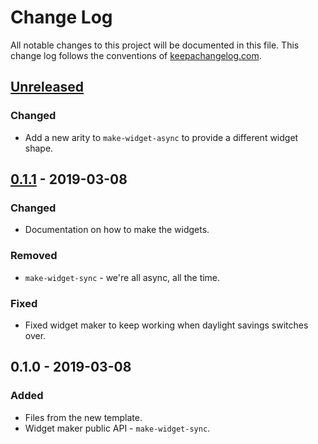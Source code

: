 # Change Log
All notable changes to this project will be documented in this file. This change log follows the conventions of [keepachangelog.com](http://keepachangelog.com/).

## [Unreleased]
### Changed
- Add a new arity to `make-widget-async` to provide a different widget shape.

## [0.1.1] - 2019-03-08
### Changed
- Documentation on how to make the widgets.

### Removed
- `make-widget-sync` - we're all async, all the time.

### Fixed
- Fixed widget maker to keep working when daylight savings switches over.

## 0.1.0 - 2019-03-08
### Added
- Files from the new template.
- Widget maker public API - `make-widget-sync`.

[Unreleased]: https://github.com/your-name/boids/compare/0.1.1...HEAD
[0.1.1]: https://github.com/your-name/boids/compare/0.1.0...0.1.1
